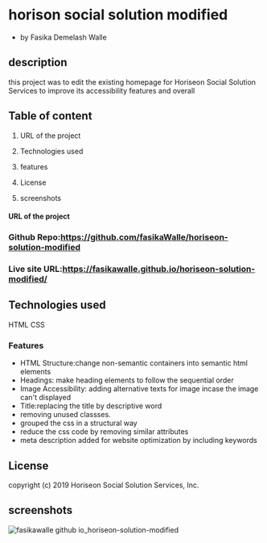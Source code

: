# horison social solution modified 

* by Fasika Demelash Walle

## description

 this project was to edit the existing homepage for Horiseon Social Solution Services to improve its accessibility features and overall 

## Table of content

1. URL of the project

2. Technologies used

3. features

3. License

4. screenshots

#### URL of the project
### Github Repo:https://github.com/fasikaWalle/horiseon-solution-modified
### Live site URL:https://fasikawalle.github.io/horiseon-solution-modified/ 

## Technologies used
HTML
CSS

### Features
 * HTML Structure:change non-semantic containers into semantic html elements 
 * Headings: make heading elements to follow the sequential order
* Image Accessibility: adding alternative texts for image incase the image can't displayed
*  Title:replacing the title by descriptive word
* removing unused classses.
* grouped the css in a structural way
* reduce the css code by removing similar attributes
* meta description added for website optimization by including keywords
## License

copyright (c) 2019 Horiseon Social Solution Services, Inc.

## screenshots
![fasikawalle github io_horiseon-solution-modified](https://user-images.githubusercontent.com/73629983/100663194-92811a00-331b-11eb-99f3-071942cdba44.png)



